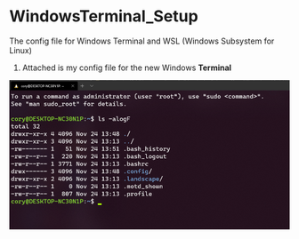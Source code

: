 # WindowsTerminal_Setup
The config file for Windows Terminal and WSL (Windows Subsystem for Linux)

1. Attached is my config file for the new Windows **Terminal**

![Image of my Terminal](/Terminal_Screenshot.png)
